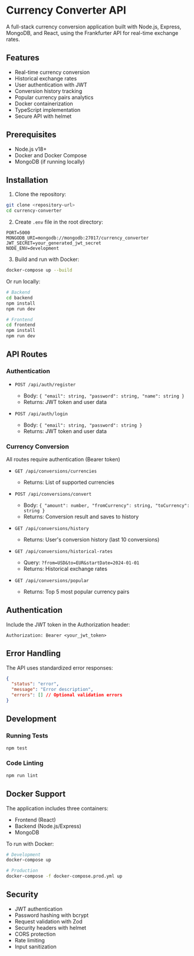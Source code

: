 # Currency Converter API

A full-stack currency conversion application built with Node.js, Express, MongoDB, and React, using the Frankfurter API for real-time exchange rates.

## Features

- Real-time currency conversion
- Historical exchange rates
- User authentication with JWT
- Conversion history tracking
- Popular currency pairs analytics
- Docker containerization
- TypeScript implementation
- Secure API with helmet

## Prerequisites

- Node.js v18+
- Docker and Docker Compose
- MongoDB (if running locally)

## Installation

1. Clone the repository:
```bash
git clone <repository-url>
cd currency-converter
```

2. Create `.env` file in the root directory:
```env
PORT=5000
MONGODB_URI=mongodb://mongodb:27017/currency_converter
JWT_SECRET=your_generated_jwt_secret
NODE_ENV=development
```

3. Build and run with Docker:
```bash
docker-compose up --build
```

Or run locally:
```bash
# Backend
cd backend
npm install
npm run dev

# Frontend
cd frontend
npm install
npm run dev
```

## API Routes

### Authentication
- `POST /api/auth/register`
  - Body: `{ "email": string, "password": string, "name": string }`
  - Returns: JWT token and user data

- `POST /api/auth/login`
  - Body: `{ "email": string, "password": string }`
  - Returns: JWT token and user data

### Currency Conversion
All routes require authentication (Bearer token)

- `GET /api/conversions/currencies`
  - Returns: List of supported currencies

- `POST /api/conversions/convert`
  - Body: `{ "amount": number, "fromCurrency": string, "toCurrency": string }`
  - Returns: Conversion result and saves to history

- `GET /api/conversions/history`
  - Returns: User's conversion history (last 10 conversions)

- `GET /api/conversions/historical-rates`
  - Query: `?from=USD&to=EUR&startDate=2024-01-01`
  - Returns: Historical exchange rates

- `GET /api/conversions/popular`
  - Returns: Top 5 most popular currency pairs

## Authentication

Include the JWT token in the Authorization header:
```
Authorization: Bearer <your_jwt_token>
```

## Error Handling

The API uses standardized error responses:
```json
{
  "status": "error",
  "message": "Error description",
  "errors": [] // Optional validation errors
}
```

## Development

### Running Tests
```bash
npm test
```

### Code Linting
```bash
npm run lint
```

## Docker Support

The application includes three containers:
- Frontend (React)
- Backend (Node.js/Express)
- MongoDB

To run with Docker:
```bash
# Development
docker-compose up

# Production
docker-compose -f docker-compose.prod.yml up
```

## Security

- JWT authentication
- Password hashing with bcrypt
- Request validation with Zod
- Security headers with helmet
- CORS protection
- Rate limiting
- Input sanitization